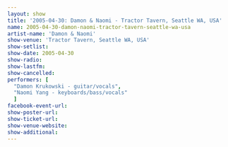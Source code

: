 ```yaml
---
layout: show
title: '2005-04-30: Damon & Naomi - Tractor Tavern, Seattle WA, USA'
name: 2005-04-30-damon-naomi-tractor-tavern-seattle-wa-usa
artist-name: 'Damon & Naomi'
show-venue: 'Tractor Tavern, Seattle WA, USA'
show-setlist: 
show-date: 2005-04-30
show-radio: 
show-lastfm: 
show-cancelled: 
performers: [
  "Damon Krukowski - guitar/vocals",
  "Naomi Yang - keyboards/bass/vocals"
  ]
facebook-event-url: 
show-poster-url: 
show-ticket-url: 
show-venue-website: 
show-additional: 
---
```


